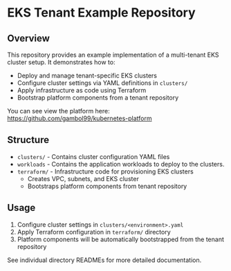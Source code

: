 # EKS Tenant Example Repository

## Overview

This repository provides an example implementation of a multi-tenant EKS cluster setup. It demonstrates how to:

- Deploy and manage tenant-specific EKS clusters
- Configure cluster settings via YAML definitions in `clusters/`
- Apply infrastructure as code using Terraform
- Bootstrap platform components from a tenant repository

You can see view the platform here: https://github.com/gambol99/kubernetes-platform

## Structure

- `clusters/` - Contains cluster configuration YAML files
- `workloads` - Contains the application workloads to deploy to the clusters.
- `terraform/` - Infrastructure code for provisioning EKS clusters
  - Creates VPC, subnets, and EKS cluster
  - Bootstraps platform components from tenant repository

## Usage

1. Configure cluster settings in `clusters/<environment>.yaml`
2. Apply Terraform configuration in `terraform/` directory
3. Platform components will be automatically bootstrapped from the tenant repository

See individual directory READMEs for more detailed documentation.
